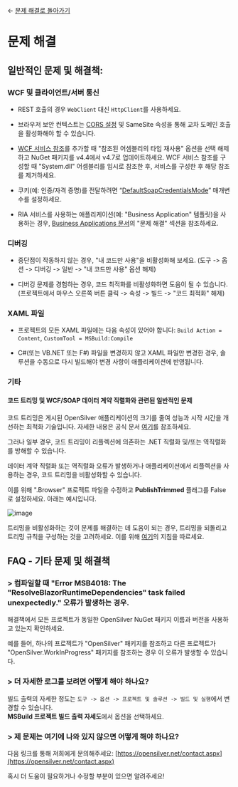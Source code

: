 ← [문제 해결로 돌아가기](/docs/9/13)

# 문제 해결

## 일반적인 문제 및 해결책:

### WCF 및 클라이언트/서버 통신

- REST 호출의 경우 `WebClient` 대신 `HttpClient`를 사용하세요.

- 브라우저 보안 컨텍스트는 [CORS 설정](../in-depth-topics/wcf-and-webclient.html#adding-support-for-cross-domain-calls-cors) 및 SameSite 속성을 통해 교차 도메인 호출을 활성화해야 할 수 있습니다.

- [WCF 서비스 참조](../in-depth-topics/wcf-and-webclient.html)를 추가할 때 "참조된 어셈블리의 타입 재사용" 옵션을 선택 해제하고 NuGet 패키지를 v4.4에서 v4.7로 업데이트하세요. WCF 서비스 참조를 구성할 때 "System.dll" 어셈블리를 임시로 참조한 후, 서비스를 구성한 후 해당 참조를 제거하세요.

- 쿠키(예: 인증/자격 증명)를 전달하려면 “[DefaultSoapCredentialsMode](../in-depth-topics/wcf-and-webclient.html)” 매개변수를 설정하세요.

- RIA 서비스를 사용하는 애플리케이션(예: "Business Application" 템플릿)을 사용하는 경우, [Business Applications 문서](../general/business-app.html)의 "문제 해결" 섹션을 참조하세요.

### 디버깅

- 중단점이 작동하지 않는 경우, "내 코드만 사용"을 비활성화해 보세요. (도구 -> 옵션 -> 디버깅 -> 일반 -> "내 코드만 사용" 옵션 해제)

- 디버깅 문제를 경험하는 경우, 코드 최적화를 비활성화하면 도움이 될 수 있습니다. (프로젝트에서 마우스 오른쪽 버튼 클릭 -> 속성 -> 빌드 -> "코드 최적화" 해제)

### XAML 파일

- 프로젝트의 모든 XAML 파일에는 다음 속성이 있어야 합니다: `Build Action = Content`, `CustomTool = MSBuild:Compile`

- C#(또는 VB.NET 또는 F#) 파일을 변경하지 않고 XAML 파일만 변경한 경우, 솔루션을 수동으로 다시 빌드해야 변경 사항이 애플리케이션에 반영됩니다.

### 기타

#### 코드 트리밍 및 WCF/SOAP 데이터 계약 직렬화와 관련된 일반적인 문제

코드 트리밍은 게시된 OpenSilver 애플리케이션의 크기를 줄여 성능과 시작 시간을 개선하는 최적화 기술입니다. 자세한 내용은 공식 문서 [여기](https://docs.microsoft.com/en-us/aspnet/core/blazor/host-and-deploy/configure-trimmer?view=aspnetcore-6.0)를 참조하세요.

그러나 일부 경우, 코드 트리밍이 리플렉션에 의존하는 .NET 직렬화 및/또는 역직렬화를 방해할 수 있습니다.

데이터 계약 직렬화 또는 역직렬화 오류가 발생하거나 애플리케이션에서 리플렉션을 사용하는 경우, 코드 트리밍을 비활성화할 수 있습니다.

이를 위해 ".Browser" 프로젝트 파일을 수정하고 **PublishTrimmed** 플래그를 False로 설정하세요. 아래는 예시입니다.

![image](https://user-images.githubusercontent.com/93962591/158984083-c10f6e4c-0147-434f-b977-97c2ac268dfe.png)

트리밍을 비활성화하는 것이 문제를 해결하는 데 도움이 되는 경우, 트리밍을 되돌리고 트리밍 규칙을 구성하는 것을 고려하세요. 이를 위해 [여기](https://github.com/dotnet/linker/blob/main/docs/data-formats.md#descriptor-format)의 지침을 따르세요.

## FAQ - 기타 문제 및 해결책

### > 컴파일할 때 "Error MSB4018: The "ResolveBlazorRuntimeDependencies" task failed unexpectedly." 오류가 발생하는 경우.

해결책에서 모든 프로젝트가 동일한 OpenSilver NuGet 패키지 이름과 버전을 사용하고 있는지 확인하세요.

예를 들어, 하나의 프로젝트가 "OpenSilver" 패키지를 참조하고 다른 프로젝트가 "OpenSilver.WorkInProgress" 패키지를 참조하는 경우 이 오류가 발생할 수 있습니다.

### > 더 자세한 로그를 보려면 어떻게 해야 하나요?

빌드 출력의 자세한 정도는 `도구 -> 옵션 -> 프로젝트 및 솔루션 -> 빌드 및 실행`에서 변경할 수 있습니다.\
**MSBuild 프로젝트 빌드 출력 자세도**에서 옵션을 선택하세요.

### > 제 문제는 여기에 나와 있지 않으면 어떻게 해야 하나요?

다음 링크를 통해 저희에게 문의해주세요: [https://opensilver.net/contact.aspx](https://opensilver.net/contact.aspx)

혹시 더 도움이 필요하거나 수정할 부분이 있으면 알려주세요!